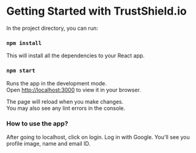 # Getting Started with TrustShield.io

In the project directory, you can run:

### `npm install`
This will install all the dependencies to your React app.

### `npm start`

Runs the app in the development mode.\
Open [http://localhost:3000](http://localhost:3000) to view it in your browser.

The page will reload when you make changes.\
You may also see any lint errors in the console.

### How to use the app?
After going to localhost, click on login.
Log in with Google.
You'll see you profile image, name and email ID.
